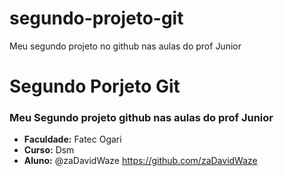 # segundo-projeto-git
Meu segundo projeto no github nas aulas do prof Junior
# Segundo Porjeto Git
### Meu Segundo projeto github nas aulas do prof Junior

- **Faculdade:** Fatec Ogari
- **Curso:** Dsm
- **Aluno:** @zaDavidWaze https://github.com/zaDavidWaze
